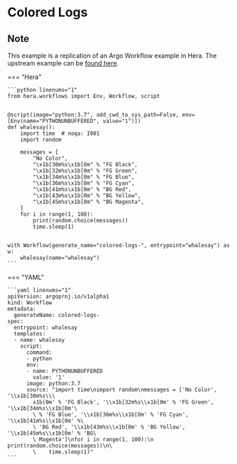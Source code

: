# Colored Logs

## Note

This example is a replication of an Argo Workflow example in Hera.
The upstream example can be [found here](https://github.com/argoproj/argo-workflows/blob/main/examples/colored-logs.yaml).




=== "Hera"

    ```python linenums="1"
    from hera.workflows import Env, Workflow, script


    @script(image="python:3.7", add_cwd_to_sys_path=False, env=[Env(name="PYTHONUNBUFFERED", value="1")])
    def whalesay():
        import time  # noqa: I001
        import random

        messages = [
            "No Color",
            "\x1b[30m%s\x1b[0m" % "FG Black",
            "\x1b[32m%s\x1b[0m" % "FG Green",
            "\x1b[34m%s\x1b[0m" % "FG Blue",
            "\x1b[36m%s\x1b[0m" % "FG Cyan",
            "\x1b[41m%s\x1b[0m" % "BG Red",
            "\x1b[43m%s\x1b[0m" % "BG Yellow",
            "\x1b[45m%s\x1b[0m" % "BG Magenta",
        ]
        for i in range(1, 100):
            print(random.choice(messages))
            time.sleep(1)


    with Workflow(generate_name="colored-logs-", entrypoint="whalesay") as w:
        whalesay(name="whalesay")
    ```

=== "YAML"

    ```yaml linenums="1"
    apiVersion: argoproj.io/v1alpha1
    kind: Workflow
    metadata:
      generateName: colored-logs-
    spec:
      entrypoint: whalesay
      templates:
      - name: whalesay
        script:
          command:
          - python
          env:
          - name: PYTHONUNBUFFERED
            value: '1'
          image: python:3.7
          source: "import time\nimport random\nmessages = ['No Color', '\\x1b[30m%s\\\
            x1b[0m' % 'FG Black', '\\x1b[32m%s\\x1b[0m' % 'FG Green', '\\x1b[34m%s\\x1b[0m'\
            \ % 'FG Blue', '\\x1b[36m%s\\x1b[0m' % 'FG Cyan', '\\x1b[41m%s\\x1b[0m' %\
            \ 'BG Red', '\\x1b[43m%s\\x1b[0m' % 'BG Yellow', '\\x1b[45m%s\\x1b[0m' % 'BG\
            \ Magenta']\nfor i in range(1, 100):\n    print(random.choice(messages))\n\
            \    time.sleep(1)"
    ```

